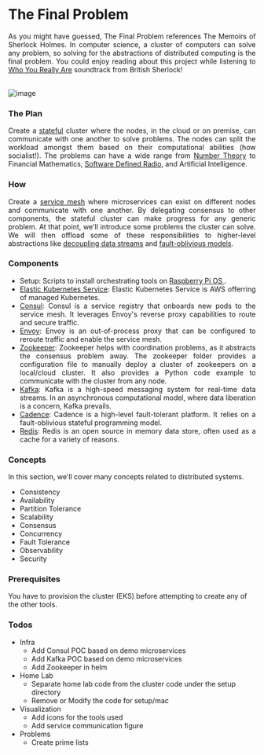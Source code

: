# The Final Problem
<div align="justify"> As you might have guessed, The Final Problem references The Memoirs of Sherlock Holmes. In computer science, a cluster of computers can solve any problem, so solving for the abstractions of distributed computing is the final problem. You could enjoy reading about this project while listening to <a href="https://youtu.be/uorGmVFwNQI?si=qKTMRNN-vwvqRQkY">Who You Really Are</a> soundtrack from British Sherlock! </div>
<br/>

![image](https://github.com/shehio/the-final-problem/assets/4094464/fd77053b-dadf-4cb3-afd1-5cc7b47e08b4)

### The Plan
<div align="justify">
Create a <a href="https://en.wikipedia.org/wiki/State_(computer_science)">stateful</a> cluster where the nodes, in the cloud or on premise, can communicate with one another to solve problems. The nodes can split the workload amongst them based on their computational abilities (how socialist!). The problems can have a wide range from <a href="https://en.wikipedia.org/wiki/Number_theory">Number Theory</a> to Financial Mathematics, <a href="https://en.wikipedia.org/wiki/Software-defined_radio">Software Defined Radio</a>, and Artificial Intelligence.
</div>


### How
<div align="justify">
 Create a <a href="https://en.wikipedia.org/wiki/Service_mesh">service mesh</a> where microservices can exist on different nodes and communicate with one another. By delegating consensus to other components, the stateful cluster can make progress for any generic problem. At that point, we'll introduce some problems the cluster can solve. We will then offload some of these responsibilities to higher-level abstractions like <a href="https://kafka.apache.org/">decoupling data streams</a> and <a href="https://kafka.apache.org/(https://cadenceworkflow.io/)">fault-oblivious models</a>.
</div>

### Components
- <div align="justify"> Setup: Scripts to install orchestrating tools on <a href="https://www.raspberrypi.com/software/">Raspberry Pi OS </a>. </div>
- <div align="justify"> <a href="https://aws.amazon.com/eks/">Elastic Kubernetes Service</a>: Elastic Kubernetes Service is AWS offerring of managed Kubernetes.</div>
- <div align="justify"> <a href="https://www.consul.io/">Consul</a>: Consul is a service registry that onboards new pods to the service mesh. It leverages Envoy's reverse proxy capabilities to route and secure traffic. </div>
- <div align="justify"> <a href="https://www.envoyproxy.io/">Envoy</a>: Envoy is an out-of-process proxy that can be configured to reroute traffic and enable the service mesh. </div>
- <div align="justify"> <a href="https://zookeeper.apache.org/">Zookeeper</a>: Zookeeper helps with coordination problems, as it abstracts the consensus problem away. The zookeeper folder provides a configuration file to manually deploy a cluster of zookeepers on a local/cloud cluster. It also provides a Python code example to communicate with the cluster from any node. </div>
- <div align="justify"> <a href="https://kafka.apache.org/">Kafka</a>: Kafka is a high-speed messaging system for real-time data streams. In an asynchronous computational model, where data liberation is a concern, Kafka prevails. </div>
- <div align="justify"> <a href="https://cadenceworkflow.io/">Cadence</a>: Cadence is a high-level fault-tolerant platform. It relies on a fault-oblivious stateful programming model. </div>
- <div align="justify"> <a href="https://redis.io/">Redis</a>: Redis is an open source in memory data store, often used as a cache for a variety of reasons. </div>

### Concepts
In this section, we'll cover many concepts related to distributed systems.
- <div align="justify"> Consistency </div>
- <div align="justify"> Availability </div>
- <div align="justify"> Partition Tolerance </div>
- <div align="justify"> Scalability </div>
- <div align="justify"> Consensus </div>
- <div align="justify"> Concurrency </div>
- <div align="justify"> Fault Tolerance </div>
- <div align="justify"> Observability </div>
- <div align="justify"> Security </div>

### Prerequisites
You have to provision the cluster (EKS) before attempting to create any of the other tools.

### Todos
- Infra
  - Add Consul POC based on demo microservices
  - Add Kafka POC based on demo microservices
  - Add Zookeeper in helm
- Home Lab
  - Separate home lab code from the cluster code under the setup directory
  - Remove or Modify the code for setup/mac
- Visualization
  - Add icons for the tools used
  - Add service communication figure
- Problems
  - Create prime lists
